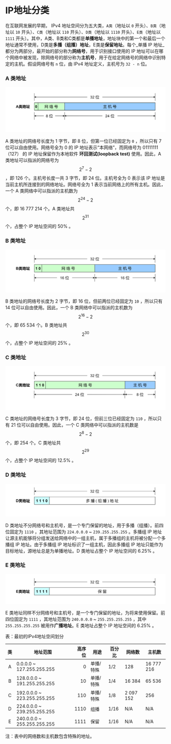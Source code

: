 # IP地址分类

在互联网发展的早期， IPv4 地址空间分为五大类，`A类`（地址以 `0` 开头）、`B类`（地址以 `10` 开头）、`C类`（地址以 `110` 开头）、`D类`（地址以 `1110` 开头）、`E类`（地址以 `1111` 开头）。其中，A类、B类和C类都是**单播地址**，地址块中的第一个和最后一个地址通常不使用，D类是**多播（组播）地址**，E类是**保留地址**。每个_单播 IP 地址_都分为两部分，最开始的部分称为**网络号**，用于识别接口使用的 IP 地址可以在哪个网络中被发现，除网络号的部分称为**主机号**，用于在给定网络号的网络中识别特定的主机。假设网络号有 `n` 位，由 IPv4 地址定义，主机号为 `32 - n` 位。

### A 类地址

![A 类地址](../../.gitbook/assets/a.png)

A 类地址的网络号长度为 1 字节，即 8 位，但第一位已经固定为 `0` ，所以只有 7 位可以自由使用。网络号全为 0 的 IP 地址表示“本网络”，而网络号为 01111111（127） 的 IP 地址保留作为本地软件 **环回测试(loopback test)** 使用。因此，A 类地址可以指派的网络号为 $$2^{7}-2$$ ，即 126 个。主机号长度一共 3 字节，即 24 位。主机号全为 0 表示该 IP 地址是当前主机所连接到的网络地址。网络号全为 1 表示当前网络上的所有主机。因此，一个 A 类网络中可以指派的主机数为 $$2^{24}-2$$ 个，即 16 777 214 个。A 类地址共 $$2^{31}$$ 个，占整个 IP 地址空间的 50% 。

### B 类地址

![B 类地址](../../.gitbook/assets/b.png)

B 类地址的网络号长度为 2 字节，即 16 位，但前两位已经固定为 `10` ，所以只有 14 位可以自由使用。因此，一个 B 类网络中可以指派的主机数为 $$2^{16}-2$$ 个，即 65 534 个。B 类地址共 $$2^{30}$$ 个，占整个 IP 地址空间的 25% 。

### C 类地址

![C 类地址](../../.gitbook/assets/c.png)

C 类地址的网络号长度为 3 字节，即 24 位，但前三位已经固定为 `110` ，所以只有 21 位可以自由使用。因此，一个 C 类网络中可以指派的主机数是 $$2^{8}-2$$ 个，即 254 个。C 类地址共 $$2^{29}$$ 个，占整个 IP 地址空间的 12.5% 。

### D 类地址

![D 类地址](../../.gitbook/assets/d.png)

D 类地址不分网络号和主机号，是一个专门保留的地址，用于多播（组播）。前四位固定为 `1110` ，其地址范围为 `224.0.0.0` \~ `239.255.255.255` 。多播组 IP 地址让源主机能够将分组发送给网络中的一组主机，属于多播组的主机将被分配一个多播组 IP 地址。由于多播组 IP 地址标识了一组主机，因此多播组 IP 地址只能作为目标地址，源地址总是为单播地址。D 类地址占整个 IP 地址空间的 6.25% 。

### E 类地址

![E 类地址](../../.gitbook/assets/e.png)

E 类地址同样不分网络号和主机号，是一个专门保留的地址，为将来使用保留。前四位固定为 `1111` ，其地址范围为 `240.0.0.0` \~ `255.255.255.255` ，其中 `255.255.255.255` 被用作**广播地址**。E 类地址占整个 IP 地址空间的 6.25% 。

表：最初的IPv4地址空间划分

|  类  | 地址范围                         |  高序位 | 用途    | 百分比  | 网络数       | 主机数        |
| :-: | ---------------------------- | ---: | ----- | ---- | --------- | ---------- |
|  A  | 0.0.0.0 \~ 127.255.255.255   |    0 | 单播/特殊 | 1/2  | 128       | 16 777 216 |
|  B  | 128.0.0.0 \~ 191.255.255.255 |   10 | 单播/特殊 | 1/4  | 16 384    | 65 536     |
|  C  | 192.0.0.0 \~ 223.255.255.255 |  110 | 单播/特殊 | 1/8  | 2 097 152 | 256        |
|  D  | 224.0.0.0 \~ 239.255.255.255 | 1110 | 组播    | 1/16 | N/A       | N/A        |
|  E  | 240.0.0.0 \~ 255.255.255.255 | 1111 | 保留    | 1/16 | N/A       | N/A        |

注：表中的网络数和主机数包含特殊的地址。
